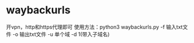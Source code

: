 # waybackurls
开vpn，http和https代理即可
使用方法：python3 waybackurls.py -f 输入txt文件 -o 输出txt文件 -u 单个域 -d 1(带入子域名)
